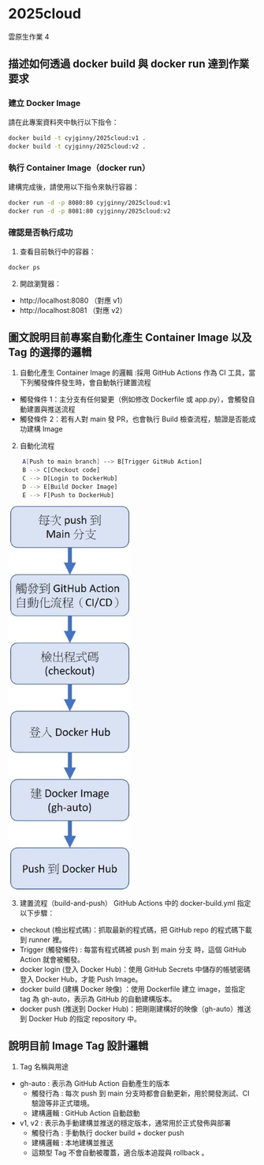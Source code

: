 # 2025cloud
雲原生作業 4

##  描述如何透過 docker build 與  docker run 達到作業要求
### 建立 Docker Image

請在此專案資料夾中執行以下指令：

```bash
docker build -t cyjginny/2025cloud:v1 .
docker build -t cyjginny/2025cloud:v2 .
```
### 執行 Container Image（docker run）

建構完成後，請使用以下指令來執行容器：
```bash
docker run -d -p 8080:80 cyjginny/2025cloud:v1
docker run -d -p 8081:80 cyjginny/2025cloud:v2
```
### 確認是否執行成功
1. 查看目前執行中的容器：
```bash
docker ps
```
2. 開啟瀏覽器：
- http://localhost:8080 （對應 v1）
- http://localhost:8081 （對應 v2）


## 圖文說明目前專案自動化產生 Container Image 以及 Tag 的選擇的邏輯
1. 自動化產生 Container Image 的邏輯 :採用 GitHub Actions 作為 CI 工具，當下列觸發條件發生時，會自動執行建置流程
- 觸發條件 1：主分支有任何變更（例如修改 Dockerfile 或 app.py），會觸發自動建置與推送流程
- 觸發條件 2：若有人對 main 發 PR，也會執行 Build 檢查流程，驗證是否能成功建構 Image
2. 自動化流程
```bash
    A[Push to main branch] --> B[Trigger GitHub Action]
    B --> C[Checkout code]
    C --> D[Login to DockerHub]
    D --> E[Build Docker Image]
    E --> F[Push to DockerHub]
```
![自動化流程圖](flow.jpg)  

3. 建置流程（build-and-push）
GitHub Actions 中的 docker-build.yml 指定以下步驟：
- checkout (檢出程式碼)：抓取最新的程式碼，把 GitHub repo 的程式碼下載到 runner 裡。
- Trigger (觸發條件) : 每當有程式碼被 push 到 main 分支 時，這個 GitHub Action 就會被觸發。
- docker login (登入 Docker Hub)：使用 GitHub Secrets 中儲存的帳號密碼登入 Docker Hub，才能 Push Image。
- docker build (建構 Docker 映像) ：使用 Dockerfile 建立 image，並指定 tag 為 gh-auto，表示為 GitHub 的自動建構版本。
- docker push (推送到 Docker Hub)：把剛剛建構好的映像（gh-auto）推送到 Docker Hub 的指定 repository 中。


##  說明目前 Image Tag 設計邏輯
1. Tag 名稱與用途
- gh-auto : 表示為 GitHub Action 自動產生的版本
  - 觸發行為 : 每次 push 到 main 分支時都會自動更新，用於開發測試、CI 驗證等非正式環境。
  - 建構邏輯 : GitHub Action 自動啟動 
- v1, v2 : 表示為手動建構並推送的穩定版本，通常用於正式發佈與部署
  - 觸發行為 : 手動執行 docker build + docker push
  - 建構邏輯 : 本地建構並推送
  - 這類型 Tag 不會自動被覆蓋，適合版本追蹤與 rollback 。
